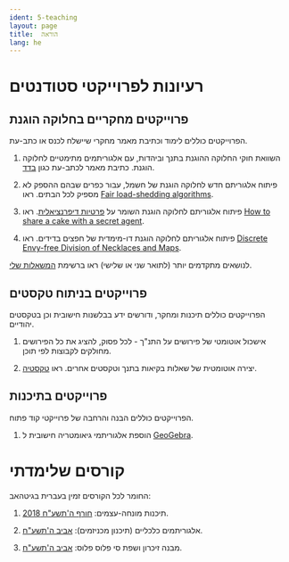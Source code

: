 ```yaml
---
ident: 5-teaching
layout: page
title:  הוראה
lang: he
---
```

# רעיונות לפרוייקטי סטודנטים

## פרוייקטים מחקריים בחלוקה הוגנת

הפרוייקטים כוללים לימוד וכתיבת מאמר מחקרי שיישלח לכנס או כתב-עת.

1. השוואת חוקי החלוקה ההוגנת בתנך וביהדות, עם אלגוריתמים מתימטיים לחלוקה הוגנת. כתיבת מאמר לכתב-עת כגון  [בדד](http://www.biupress.co.il/website/index.asp?category=56).

1. פיתוח אלגוריתם חדש לחלוקה הוגנת של חשמל, עבור כפרים שבהם ההספק לא מספיק לכל הבתים. ראו [Fair load-shedding algorithms](https://www.ijcai.org/proceedings/2018/0220.pdf).

1. פיתוח אלגוריתם לחלוקה הוגנת השומר על  [פרטיות דיפרנציאלית](https://en.wikipedia.org/wiki/Differential_Privacy). ראו [How to share a cake with a secret agent](https://arxiv.org/abs/1810.06913).

1. פיתוח אלגוריתם לחלוקה הוגנת דו-מימדית של חפצים בדידים. ראו [Discrete Envy-free Division of Necklaces and Maps](https://arxiv.org/abs/1510.02132).

לנושאים מתקדמים יותר (לתואר שני או שלישי) ראו ברשימת 
 [המשאלות שלי](/pages/en/wishlist/).

## פרוייקטים בניתוח טקסטים

הפרוייקטים כוללים תיכנות ומחקר, ודורשים ידע בבלשנות חישובית וכן בטקסטים יהודיים.

1. אישכול אוטומטי של פירושים על התנ"ך - לכל פסוק, להציג את כל הפירושים מחולקים לקבוצות לפי תוכן.

1. יצירה אוטומטית של שאלות בקיאות בתנך וטקסטים אחרים. ראו [טקסטיה](https://github.com/erelsgl/textia).

## פרוייקטים בתיכנות

הפרוייקטים כוללים הבנה והרחבה של פרוייקטי קוד פתוח.

1. הוספת אלגוריתמי גיאומטריה חישובית  ל [GeoGebra](https://dev.geogebra.org/trac).


# קורסים שלימדתי

החומר לכל הקורסים זמין בעברית בגיטהאב:

1. תיכנות מונחה-עצמים:  [חורף ה'תשע"ח 2018][oop5778].

1. אלגוריתמים כלכליים (תיכנון מכניזמים): [אביב ה'תשע"ח][alg5778].

1. מבנה זיכרון ושפת סי פלוס פלוס: [אביב ה'תשע"ח][cpp5778].


[oop5778]: https://github.com/erelsgl/ariel-oop-course
[alg5778]: https://github.com/erelsgl/ariel-algorithms2m-5778
[cpp5778]: https://github.com/erelsgl/ariel-cpp-5778

